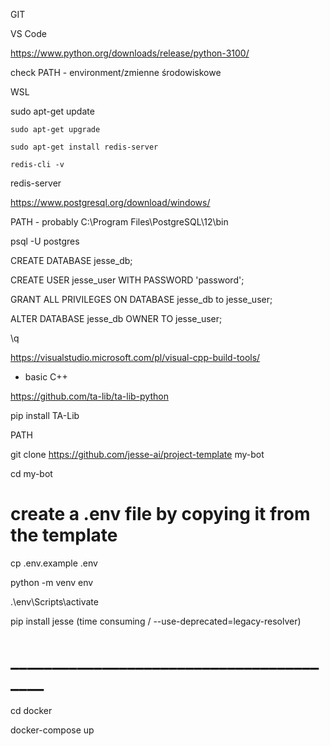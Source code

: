 GIT

VS Code

https://www.python.org/downloads/release/python-3100/

check PATH - environment/zmienne środowiskowe

WSL


sudo apt-get update

    sudo apt-get upgrade
    
    sudo apt-get install redis-server
    
    redis-cli -v

redis-server



https://www.postgresql.org/download/windows/

PATH - probably C:\Program Files\PostgreSQL\12\bin

psql -U postgres

CREATE DATABASE jesse_db;

CREATE USER jesse_user WITH PASSWORD 'password';

GRANT ALL PRIVILEGES ON DATABASE jesse_db to jesse_user;

ALTER DATABASE jesse_db OWNER TO jesse_user;

\q


https://visualstudio.microsoft.com/pl/visual-cpp-build-tools/

+ basic C++


https://github.com/ta-lib/ta-lib-python

pip install TA-Lib

PATH

git clone https://github.com/jesse-ai/project-template my-bot

cd my-bot

# create a .env file by copying it from the template

cp .env.example .env


python -m venv env

.\env\Scripts\activate

pip install jesse (time consuming / --use-deprecated=legacy-resolver)

# _________________________________________
cd docker 

docker-compose up
